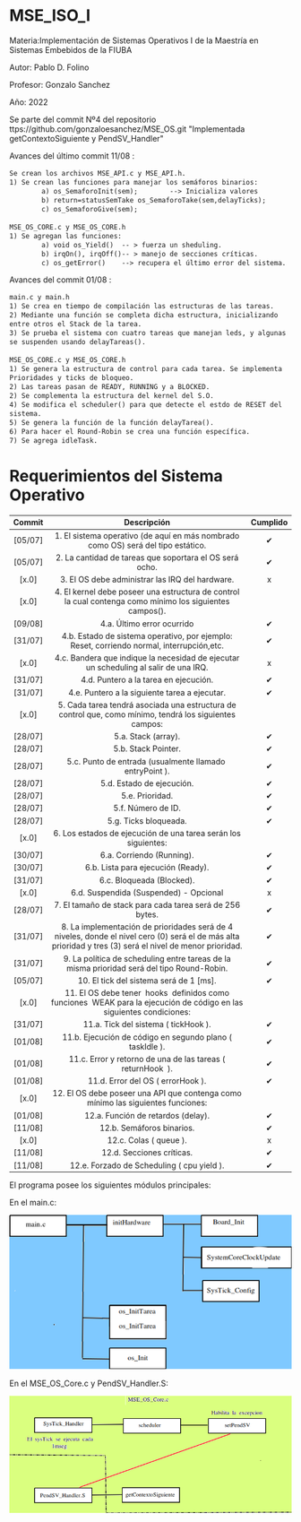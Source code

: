 # MSE_ISO_I
Materia:Implementación de Sistemas Operativos I de la Maestría en Sistemas Embebidos de la FIUBA

Autor: Pablo D. Folino

Profesor: Gonzalo Sanchez

Año: 2022

Se parte del commit  Nº4 del repositorio ttps://github.com/gonzaloesanchez/MSE_OS.git "Implementada getContextoSiguiente y PendSV_Handler"

Avances del último commit 11/08 :

	Se crean los archivos MSE_API.c y MSE_API.h.
	1) Se crean las funciones para manejar los semáforos binarios:
			a) os_SemaforoInit(sem); 		--> Inicializa valores
			b) return=statusSemTake os_SemaforoTake(sem,delayTicks);
			c) os_SemaforoGive(sem);
		
	MSE_OS_CORE.c y MSE_OS_CORE.h
	1) Se agregan las funciones:
			a) void os_Yield()	-- > fuerza un sheduling.
			b) irqOn(), irqOff()-- > manejo de secciones críticas.
			c) os_getError() 	--> recupera el último error del sistema.


Avances del commit 01/08 :
 
	main.c y main.h
	1) Se crea en tiempo de compilación las estructuras de las tareas.
	2) Mediante una función se completa dicha estructura, inicializando entre otros el Stack de la tarea.
	3) Se prueba el sistema con cuatro tareas que manejan leds, y algunas se suspenden usando delayTareas().
	
	MSE_OS_CORE.c y MSE_OS_CORE.h
	1) Se genera la estructura de control para cada tarea. Se implementa Prioridades y ticks de bloqueo.
	2) Las tareas pasan de READY, RUNNING y a BLOCKED.
	2) Se complementa la estructura del kernel del S.O.
	4) Se modifica el scheduler() para que detecte el estdo de RESET del sistema.
	5) Se genera la función de la función delayTarea().
	6) Para hacer el Round-Robin se crea una función específica.
	7) Se agrega idleTask.



# Requerimientos del Sistema Operativo

| Commit | Descripción | Cumplido |
| :-: | :-: | :-: |
[05/07] | 1. El sistema operativo (de aquí en más nombrado como OS) será del tipo estático.| ✔ |
[05/07] | 2. La cantidad de tareas que soportara el OS será ocho. | ✔ |
[x.0] | 3. El OS debe administrar las IRQ del hardware.  | x |
[x.0] | 4. El kernel debe poseer una estructura de control la cual contenga como mínimo los siguientes campos(). |   |
[09/08] | 4.a. Último error ocurrido | ✔ |
[31/07] | 4.b. Estado de sistema operativo, por ejemplo: Reset, corriendo normal, interrupción,etc. | ✔ |
[x.0] | 4.c. Bandera que indique la necesidad de ejecutar un scheduling al salir de una IRQ.| x |
[31/07] | 4.d. Puntero a la tarea en ejecución.| ✔ |
[31/07] | 4.e. Puntero a la siguiente tarea a ejecutar. | ✔ |
[x.0] | 5. Cada tarea tendrá asociada una estructura de control que, como mínimo, tendrá los siguientes campos: |   |
[28/07] | 5.a. Stack (array). | ✔ |
[28/07] | 5.b. Stack Pointer. | ✔ |
[28/07] | 5.c. Punto de entrada (usualmente llamado ​ entryPoint ).| ✔ |
[28/07] | 5.d. Estado de ejecución. | ✔ |
[28/07] | 5.e. Prioridad. | ✔ |
[28/07] | 5.f. Número de ID. | ✔ |
[28/07] | 5.g. Ticks bloqueada.| ✔ |
[x.0] | 6. Los estados de ejecución de una tarea serán los siguientes: |   |
[30/07] | 6.a. Corriendo (Running). | ✔ |
[30/07] | 6.b. Lista para ejecución (Ready). | ✔ |
[31/07] | 6.c. Bloqueada (Blocked).| ✔ |
[x.0] | 6.d. Suspendida (Suspended) - ​ Opcional | x |
[28/07] | 7. El tamaño de stack para cada tarea será de 256 bytes. | ✔ |
[31/07] | 8. La implementación de prioridades será de 4 niveles, donde el nivel cero (0) será el de más alta prioridad y tres (3) será el nivel de menor prioridad. | ✔ |
[31/07] | 9. La política de scheduling entre tareas de la misma prioridad será del tipo Round-Robin. | ✔ |
[05/07] | 10. El tick del sistema será de 1 [ms].| ✔ |
[x.0] | 11. El OS debe tener ​ hooks ​ definidos como funciones ​ WEAK​ para la ejecución de código en las siguientes condiciones: |   |
[31/07] | 11.a. Tick del sistema (​ tickHook ). | ✔ |
[01/08] | 11.b. Ejecución de código en segundo plano (​ taskIdle ). | ✔ |
[01/08] | 11.c. Error y retorno de una de las tareas (​ returnHook ​ ).| ✔ |
[01/08] | 11.d. Error del OS (​ errorHook ). | ✔ |
[x.0] | 12. El OS debe poseer una API que contenga como mínimo las siguientes funciones:|   |
[01/08] | 12.a. Función de retardos (delay). | ✔ |
[11/08] | 12.b. Semáforos binarios. | ✔ |
[x.0] | 12.c. Colas (​ queue ).| x |
[11/08] | 12.d. Secciones críticas. | ✔ |
[11/08] | 12.e. Forzado de Scheduling (​ cpu yield ). | ✔ |


El programa posee los siguientes módulos principales:

En el main.c:

![](/documento/diagrama_principal.png)


En el MSE_OS_Core.c y PendSV_Handler.S:

![](/documento/diagrama.png)


